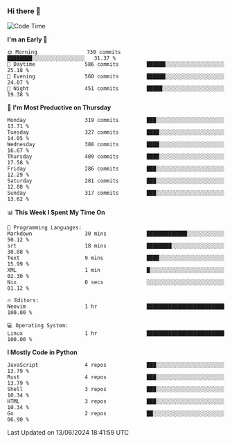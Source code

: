 ### Hi there 👋
<!--START_SECTION:waka-->
![Code Time](http://img.shields.io/badge/Code%20Time-331%20hrs%208%20mins-blue)

**I'm an Early 🐤** 

```text
🌞 Morning                730 commits         ████████░░░░░░░░░░░░░░░░░   31.37 % 
🌆 Daytime                586 commits         ██████░░░░░░░░░░░░░░░░░░░   25.18 % 
🌃 Evening                560 commits         ██████░░░░░░░░░░░░░░░░░░░   24.07 % 
🌙 Night                  451 commits         █████░░░░░░░░░░░░░░░░░░░░   19.38 % 
```
📅 **I'm Most Productive on Thursday** 

```text
Monday                   319 commits         ███░░░░░░░░░░░░░░░░░░░░░░   13.71 % 
Tuesday                  327 commits         ████░░░░░░░░░░░░░░░░░░░░░   14.05 % 
Wednesday                388 commits         ████░░░░░░░░░░░░░░░░░░░░░   16.67 % 
Thursday                 409 commits         ████░░░░░░░░░░░░░░░░░░░░░   17.58 % 
Friday                   286 commits         ███░░░░░░░░░░░░░░░░░░░░░░   12.29 % 
Saturday                 281 commits         ███░░░░░░░░░░░░░░░░░░░░░░   12.08 % 
Sunday                   317 commits         ███░░░░░░░░░░░░░░░░░░░░░░   13.62 % 
```


📊 **This Week I Spent My Time On** 

```text
💬 Programming Languages: 
Markdown                 30 mins             █████████████░░░░░░░░░░░░   50.12 % 
srt                      18 mins             ████████░░░░░░░░░░░░░░░░░   30.08 % 
Text                     9 mins              ████░░░░░░░░░░░░░░░░░░░░░   15.99 % 
XML                      1 min               █░░░░░░░░░░░░░░░░░░░░░░░░   02.30 % 
Nix                      0 secs              ░░░░░░░░░░░░░░░░░░░░░░░░░   01.12 % 

🔥 Editors: 
Neovim                   1 hr                █████████████████████████   100.00 % 

💻 Operating System: 
Linux                    1 hr                █████████████████████████   100.00 % 
```

**I Mostly Code in Python** 

```text
JavaScript               4 repos             ███░░░░░░░░░░░░░░░░░░░░░░   13.79 % 
Rust                     4 repos             ███░░░░░░░░░░░░░░░░░░░░░░   13.79 % 
Shell                    3 repos             ███░░░░░░░░░░░░░░░░░░░░░░   10.34 % 
HTML                     3 repos             ███░░░░░░░░░░░░░░░░░░░░░░   10.34 % 
Go                       2 repos             ██░░░░░░░░░░░░░░░░░░░░░░░   06.90 % 
```




 Last Updated on 13/06/2024 18:41:59 UTC
<!--END_SECTION:waka-->

<!--
**YoganshSharma/YoganshSharma** is a ✨ _special_ ✨ repository because its `README.md` (this file) appears on your GitHub profile.

Here are some ideas to get you started:

- 🔭 I’m currently working on ...
- 🌱 I’m currently learning ...
- 👯 I’m looking to collaborate on ...
- 🤔 I’m looking for help with ...
- 💬 Ask me about ...
- 📫 How to reach me: ...
- 😄 Pronouns: ...
- ⚡ Fun fact: ...
-->

